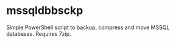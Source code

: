 # mssqldbbsckp
Simple PowerShell script to backup, compress and move MSSQL databases. Requires 7zip.
